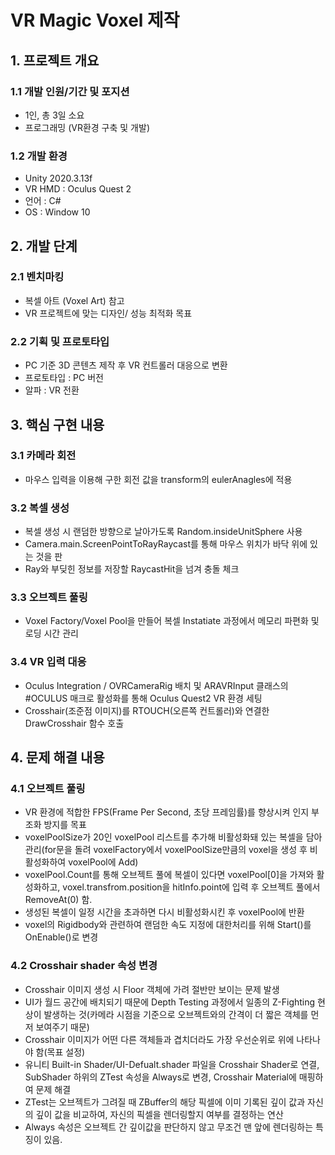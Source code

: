 # VR Magic Voxel 제작
## 1. 프로젝트 개요
### 1.1 개발 인원/기간 및 포지션
- 1인, 총 3일 소요
- 프로그래밍 (VR환경 구축 및 개발)
### 1.2 개발 환경
- Unity 2020.3.13f
- VR HMD : Oculus Quest 2
- 언어 : C#
- OS : Window 10			
## 2. 개발 단계
### 2.1 벤치마킹
- 복셀 아트 (Voxel Art) 참고
- VR 프로젝트에 맞는 디자인/ 성능 최적화 목표 
### 2.2 기획 및 프로토타입
- PC 기준 3D 콘텐츠 제작 후 VR 컨트롤러 대응으로 변환
- 프로토타입 : PC 버전
- 알파 : VR 전환
## 3. 핵심 구현 내용 
### 3.1 카메라 회전
- 마우스 입력을 이용해 구한 회전 값을 transform의 eulerAnagles에 적용
### 3.2 복셀 생성 
- 복셀 생성 시 랜덤한 방향으로 날아가도록 Random.insideUnitSphere 사용
- Camera.main.ScreenPointToRayRaycast를 통해 마우스 위치가 바닥 위에 있는 것을 판
- Ray와 부딪힌 정보를 저장할 RaycastHit을 넘겨 충돌 체크
### 3.3 오브젝트 풀링
- Voxel Factory/Voxel Pool을 만들어 복셀 Instatiate 과정에서 메모리 파편화 및 로딩 시간 관리
### 3.4 VR 입력 대응
- Oculus Integration / OVRCameraRig 배치 및 ARAVRInput 클래스의 #OCULUS 매크로 활성화를 통해 Oculus Quest2 VR 환경 세팅
- Crosshair(조준점 이미지)를 RTOUCH(오른쪽 컨트롤러)와 연결한 DrawCrosshair 함수 호출 
## 4. 문제 해결 내용
### 4.1 오브젝트 풀링 
- VR 환경에 적합한 FPS(Frame Per Second, 초당 프레임률)를 향상시켜 인지 부조화 방지를 목표
- voxelPoolSize가 20인 voxelPool 리스트를 추가해 비활성화돼 있는 복셀을 담아 관리(for문을 돌려 voxelFactory에서 voxelPoolSize만큼의 voxel을 생성 후 비활성화하여 voxelPool에 Add)
- voxelPool.Count를 통해 오브젝트 풀에 복셀이 있다면 voxelPool[0]을 가져와 활성화하고, voxel.transfrom.position을 hitInfo.point에 입력 후 오브젝트 풀에서 RemoveAt(0) 함.
- 생성된 복셀이 일정 시간을 초과하면 다시 비활성화시킨 후 voxelPool에 반환
- voxel의 Rigidbody와 관련하여 랜덤한 속도 지정에 대한처리를 위해 Start()를 OnEnable()로 변경
### 4.2 Crosshair shader 속성 변경
- Crosshair 이미지 생성 시 Floor 객체에 가려 절반만 보이는 문제 발생
- UI가 월드 공간에 배치되기 때문에 Depth Testing 과정에서 일종의 Z-Fighting 현상이 발생하는 것(카메라 시점을 기준으로 오브젝트와의 간격이 더 짧은 객체를 먼저 보여주기 때문)
- Crosshair 이미지가 어떤 다른 객체들과 겹치더라도 가장 우선순위로 위에 나타나야 함(목표 설정)
- 유니티 Built-in Shader/UI-Defualt.shader 파일을 Crosshair Shader로 연결, SubShader 하위의 ZTest 속성을 Always로 변경, Crosshair Material에 매핑하여 문제 해결
- ZTest는 오브젝트가 그려질 때 ZBuffer의 해당 픽셀에 이미 기록된 깊이 값과 자신의 깊이 값을 비교하여, 자신의 픽셀을 렌더링할지 여부를 결정하는 연산
- Always 속성은 오브젝트 간 깊이값을 판단하지 않고 무조건 맨 앞에 렌더링하는 특징이 있음.
